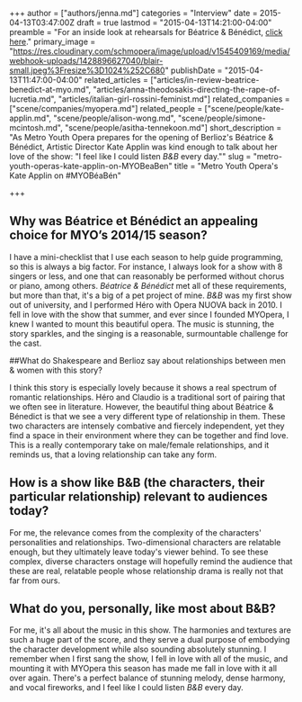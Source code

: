 +++
author = ["authors/jenna.md"]
categories = "Interview"
date = 2015-04-13T03:47:00Z
draft = true
lastmod = "2015-04-13T14:21:00-04:00"
preamble = "For an inside look at rehearsals for Béatrice & Bénédict, [click here](/videos/an-inside-look-at-myos-béatrice-bénédict/)."
primary_image = "https://res.cloudinary.com/schmopera/image/upload/v1545409169/media/webhook-uploads/1428896627040/blair-small.jpeg%3Fresize%3D1024%252C680"
publishDate = "2015-04-13T11:47:00-04:00"
related_articles = ["articles/in-review-beatrice-benedict-at-myo.md", "articles/anna-theodosakis-directing-the-rape-of-lucretia.md", "articles/italian-girl-rossini-feminist.md"]
related_companies = ["scene/companies/myopera.md"]
related_people = ["scene/people/kate-applin.md", "scene/people/alison-wong.md", "scene/people/simone-mcintosh.md", "scene/people/asitha-tennekoon.md"]
short_description = "As Metro Youth Opera prepares for the opening of Berlioz&#039;s Béatrice &amp; Bénédict, Artistic Director Kate Applin was kind enough to talk about her love of the show: &quot;I feel like I could listen *B&amp;B* every day.&quot;"
slug = "metro-youth-operas-kate-applin-on-MYOBeaBen"
title = "Metro Youth Opera&#039;s Kate Applin on #MYOBéaBén"

+++
## Why was Béatrice et Bénédict an appealing choice for MYO’s 2014/15 season?

I have a mini-checklist that I use each season to help guide programming, so this is always a big factor. For instance, I always look for a show with 8 singers or less, and one that can reasonably be performed without chorus or piano, among others. *Béatrice & Bénédict* met all of these requirements, but more than that, it's a big of a pet project of mine. *B&B* was my first show out of university, and I performed Héro with Opera NUOVA back in 2010. I fell in love with the show that summer, and ever since I founded MYOpera, I knew I wanted to mount this beautiful opera. The music is stunning, the story sparkles, and the singing is a reasonable, surmountable challenge for the cast.

##What do Shakespeare and Berlioz say about relationships between men & women with this story?

I think this story is especially lovely because it shows a real spectrum of romantic relationships. Héro and Claudio is a traditional sort of pairing that we often see in literature. However, the beautiful thing about Béatrice & Bénedict is that we see a very different type of relationship in them. These two characters are intensely combative and fiercely independent, yet they find a space in their environment where they can be together and find love. This is a really contemporary take on male/female relationships, and it reminds us, that a loving relationship can take any form.

## How is a show like B&B (the characters, their particular relationship) relevant to audiences today?

For me, the relevance comes from the complexity of the characters' personalities and relationships. Two-dimensional characters are relatable enough, but they ultimately leave today's viewer behind. To see these complex, diverse characters onstage will hopefully remind the audience that these are real, relatable people whose relationship drama is really not that far from ours.

## What do you, personally, like most about B&B?

For me, it's all about the music in this show. The harmonies and textures are such a huge part of the score, and they serve a dual purpose of embodying the character development while also sounding absolutely stunning. I remember when I first sang the show, I fell in love with all of the music, and mounting it with MYOpera this season has made me fall in love with it all over again. There's a perfect balance of stunning melody, dense harmony, and vocal fireworks, and I feel like I could listen *B&B* every day.